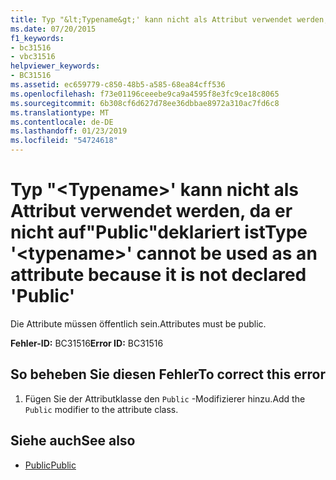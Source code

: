 ```yaml
---
title: Typ "&lt;Typename&gt;' kann nicht als Attribut verwendet werden, da er nicht auf"Public"deklariert ist
ms.date: 07/20/2015
f1_keywords:
- bc31516
- vbc31516
helpviewer_keywords:
- BC31516
ms.assetid: ec659779-c850-48b5-a585-68ea84cff536
ms.openlocfilehash: f73e01196ceeebe9ca9a4595f8e3fc9ce18c8065
ms.sourcegitcommit: 6b308cf6d627d78ee36dbbae8972a310ac7fd6c8
ms.translationtype: MT
ms.contentlocale: de-DE
ms.lasthandoff: 01/23/2019
ms.locfileid: "54724618"
---
```

# <a name="type-lttypenamegt-cannot-be-used-as-an-attribute-because-it-is-not-declared-public"></a><span data-ttu-id="d66a6-102">Typ "&lt;Typename&gt;' kann nicht als Attribut verwendet werden, da er nicht auf"Public"deklariert ist</span><span class="sxs-lookup"><span data-stu-id="d66a6-102">Type '&lt;typename&gt;' cannot be used as an attribute because it is not declared 'Public'</span></span>
<span data-ttu-id="d66a6-103">Die Attribute müssen öffentlich sein.</span><span class="sxs-lookup"><span data-stu-id="d66a6-103">Attributes must be public.</span></span>  
  
 <span data-ttu-id="d66a6-104">**Fehler-ID:** BC31516</span><span class="sxs-lookup"><span data-stu-id="d66a6-104">**Error ID:** BC31516</span></span>  
  
## <a name="to-correct-this-error"></a><span data-ttu-id="d66a6-105">So beheben Sie diesen Fehler</span><span class="sxs-lookup"><span data-stu-id="d66a6-105">To correct this error</span></span>  
  
1.  <span data-ttu-id="d66a6-106">Fügen Sie der Attributklasse den `Public` -Modifizierer hinzu.</span><span class="sxs-lookup"><span data-stu-id="d66a6-106">Add the `Public` modifier to the attribute class.</span></span>  
  
## <a name="see-also"></a><span data-ttu-id="d66a6-107">Siehe auch</span><span class="sxs-lookup"><span data-stu-id="d66a6-107">See also</span></span>
- [<span data-ttu-id="d66a6-108">Public</span><span class="sxs-lookup"><span data-stu-id="d66a6-108">Public</span></span>](../../visual-basic/language-reference/modifiers/public.md)
